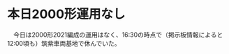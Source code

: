 # 本日2000形運用なし

<div class="section">　今日は2000形2021編成の運用はなく、16:30の時点で（掲示板情報によると12:00頃も）筑紫車両基地で休んでいた。</div>